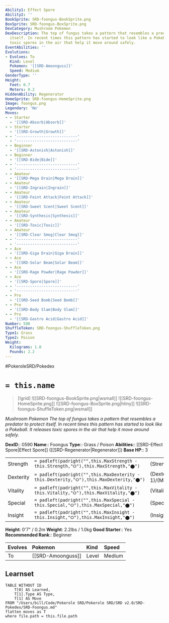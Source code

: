 ```yaml
---
Ability1: Effect Spore
Ability2: ''
BookSprite: SRD-foongus-BookSprite.png
BoxSprite: SRD-foongus-BoxSprite.png
DexCategory: Mushroom Pokemon
DexDescription: The top of fungus takes a pattern that resembles a predator to protect
  itself. In recent times this pattern has started to look like a Pokeball. It releases
  toxic spores in the air that help it move around safely.
EventAbilities: ''
Evolutions:
- Evolves: To
  Kind: Level
  Pokemon: '[[SRD-Amoonguss]]'
  Speed: Medium
GenderType: ''
Height:
  Feet: 0.7
  Meters: 0.2
HiddenAbility: Regenerator
HomeSprite: SRD-foongus-HomeSprite.png
Image: foongus.png
Legendary: 'No'
Moves:
- - Starter
  - '[[SRD-Absorb|Absorb]]'
- - Starter
  - '[[SRD-Growth|Growth]]'
- - '---------------------------'
  - '---------------------------'
- - Beginner
  - '[[SRD-Astonish|Astonish]]'
- - Beginner
  - '[[SRD-Bide|Bide]]'
- - '---------------------------'
  - '---------------------------'
- - Amateur
  - '[[SRD-Mega Drain|Mega Drain]]'
- - Amateur
  - '[[SRD-Ingrain|Ingrain]]'
- - Amateur
  - '[[SRD-Feint Attack|Feint Attack]]'
- - Amateur
  - '[[SRD-Sweet Scent|Sweet Scent]]'
- - Amateur
  - '[[SRD-Synthesis|Synthesis]]'
- - Amateur
  - '[[SRD-Toxic|Toxic]]'
- - Amateur
  - '[[SRD-Clear Smog|Clear Smog]]'
- - '---------------------------'
  - '---------------------------'
- - Ace
  - '[[SRD-Giga Drain|Giga Drain]]'
- - Ace
  - '[[SRD-Solar Beam|Solar Beam]]'
- - Ace
  - '[[SRD-Rage Powder|Rage Powder]]'
- - Ace
  - '[[SRD-Spore|Spore]]'
- - '---------------------------'
  - '---------------------------'
- - Pro
  - '[[SRD-Seed Bomb|Seed Bomb]]'
- - Pro
  - '[[SRD-Body Slam|Body Slam]]'
- - Pro
  - '[[SRD-Gastro Acid|Gastro Acid]]'
Number: 590
ShuffleToken: SRD-foongus-ShuffleToken.png
Type1: Grass
Type2: Poison
Weight:
  Kilograms: 1.0
  Pounds: 2.2
---
```


#PokeroleSRD/Pokedex

# `= this.name`

> [!grid]
> ![[SRD-foongus-BookSprite.png|wsmall]]
> ![[SRD-foongus-HomeSprite.png]]
> ![[SRD-foongus-BoxSprite.png|htiny]]
> ![[SRD-foongus-ShuffleToken.png|wsmall]]


*Mushroom Pokemon*
*The top of fungus takes a pattern that resembles a predator to protect itself. In recent times this pattern has started to look like a Pokeball. It releases toxic spores in the air that help it move around safely.*

**DexID**:: 0590
**Name**:: Foongus
**Type**:: Grass / Poison
**Abilities**:: [[SRD-Effect Spore|Effect Spore]] ([[SRD-Regenerator|Regenerator]])
**Base HP**:: 3

|           |                                                                                        |                                          |
| --------- | -------------------------------------------------------------------------------------- | ---------------------------------------- |
| Strength  | `= padleft(padright("",this.MaxStrength - this.Strength,"⭘"),this.MaxStrength,"⬤")`    | (Strength::2)/(MaxStrength::4)   |
| Dexterity | `= padleft(padright("",this.MaxDexterity - this.Dexterity,"⭘"),this.MaxDexterity,"⬤")` | (Dexterity:: 1)/(MaxDexterity::2) |
| Vitality  | `= padleft(padright("",this.MaxVitality - this.Vitality,"⭘"),this.MaxVitality,"⬤")`    | (Vitality::2)/(MaxVitality::4)   |
| Special   | `= padleft(padright("",this.MaxSpecial - this.Special,"⭘"),this.MaxSpecial,"⬤")`       | (Special::2)/(MaxSpecial::4)     |
| Insight   | `= padleft(padright("",this.MaxInsight - this.Insight,"⭘"),this.MaxInsight,"⬤")`       | (Insight::2)/(MaxInsight::4)     |

**Height**: 0'7" / 0.2m
**Weight**: 2.2lbs / 1.0kg
**Good Starter**:: Yes
**Recommended Rank**:: Beginner

| Evolves   | Pokemon           | Kind   | Speed   |
|:----------|:------------------|:-------|:--------|
| To        | [[SRD-Amoonguss]] | Level  | Medium  |

## Learnset

```dataview
TABLE WITHOUT ID
    T[0] AS Learned,
    T[1].Type AS Type,
    T[1] AS Move
FROM "/Users/bill/Code/Pokerole SRD/Pokerole SRD/SRD v2.0/SRD-Pokedex/SRD-Foongus.md"
flatten moves as T
where file.path = this.file.path
```
